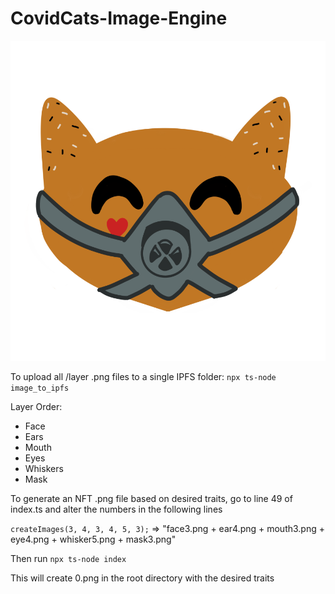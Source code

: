 # CovidCats-Image-Engine


<img src="https://raw.githubusercontent.com/kyzooghost/CovidCats-Image-Engine/main/images/homecat.png" width="512" height="512" />

To upload all /layer .png files to a single IPFS folder: `npx ts-node image_to_ipfs`

Layer Order:
- Face
- Ears
- Mouth
- Eyes
- Whiskers
- Mask

To generate an NFT .png file based on desired traits, go to line 49 of index.ts and alter the numbers in the following lines

`createImages(3, 4, 3, 4, 5, 3);` => "face3.png + ear4.png + mouth3.png + eye4.png + whisker5.png + mask3.png"

Then run `npx ts-node index`

This will create 0.png in the root directory with the desired traits
